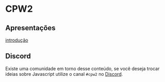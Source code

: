 # CPW2

## Apresentações

[introdução](slides/javascript/index.html)
## Discord

Existe uma comunidade em torno desse conteúdo, se você deseja trocar ideias sobre Javascript utilize o canal `#cpw2` no [Discord](https://discord.com/invite/C29cqvm).